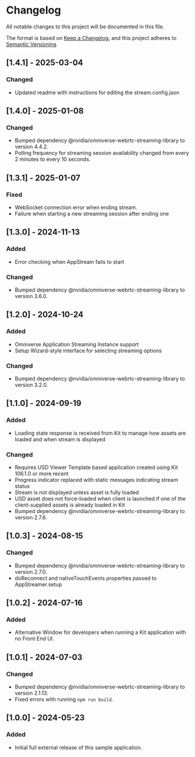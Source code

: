 # Changelog

All notable changes to this project will be documented in this file.

The format is based on [Keep a Changelog](https://keepachangelog.com/en/1.1.0/),
and this project adheres to [Semantic Versioning](https://semver.org/spec/v2.0.0.html).

## [1.4.1] - 2025-03-04

### Changed
- Updated readme with instructions for editing the stream.config.json

## [1.4.0] - 2025-01-08

### Changed
- Bumped dependency @nvidia/omniverse-webrtc-streaming-library to version 4.4.2.
- Polling frequency for streaming session availability changed from every 2 minutes to every 10 seconds.

## [1.3.1] - 2025-01-07

### Fixed
- WebSocket connection error when ending stream.
- Failure when starting a new streaming session after ending one

## [1.3.0] - 2024-11-13

### Added
- Error checking when AppStream fails to start

### Changed
- Bumped dependency @nvidia/omniverse-webrtc-streaming-library to version 3.6.0.

## [1.2.0] - 2024-10-24

### Added
- Omniverse Application Streaming Instance support
- Setup Wizard-style interface for selecting streaming options

### Changed
- Bumped dependency @nvidia/omniverse-webrtc-streaming-library to version 3.2.0.

## [1.1.0] - 2024-09-19

### Added

- Loading state response is received from Kit to manage how assets are loaded and when stream is displayed

### Changed

- Requires USD Viewer Template based application created using Kit 106.1.0 or more recent
- Progress indicator replaced with static messages indicating stream status
- Stream is not displayed unless asset is fully loaded
- USD asset does not force-loaded when client is launched if one of the client-supplied assets is already loaded in Kit
- Bumped dependency @nvidia/omniverse-webrtc-streaming-library to version 2.7.6.


## [1.0.3] - 2024-08-15

### Changed

- Bumped dependency @nvidia/omniverse-webrtc-streaming-library to version 2.7.0.
- doReconnect and nativeTouchEvents properties passed to AppStreamer.setup

## [1.0.2] - 2024-07-16

### Added

- Alternative Window for developers when running a Kit application with no Front End UI.

## [1.0.1] - 2024-07-03

### Changed

- Bumped dependency @nvidia/omniverse-webrtc-streaming-library to version 2.1.13.
- Fixed errors with running `npm run build`.

## [1.0.0] - 2024-05-23

### Added

- Initial full external release of this sample application.